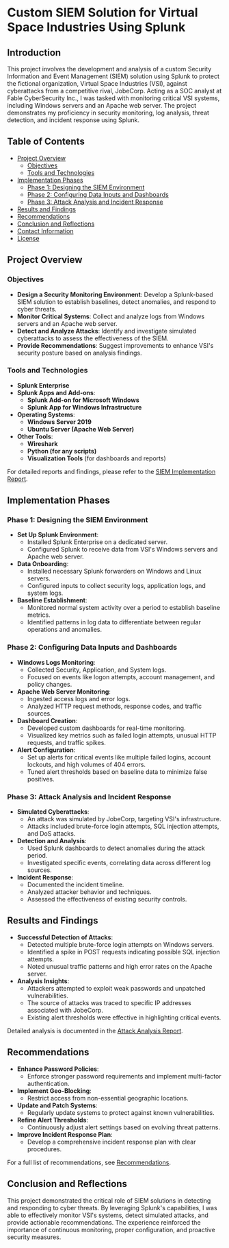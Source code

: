 # **Custom SIEM Solution for Virtual Space Industries Using Splunk**

## **Introduction**

This project involves the development and analysis of a custom Security Information and Event Management (SIEM) solution using Splunk to protect the fictional organization, Virtual Space Industries (VSI), against cyberattacks from a competitive rival, JobeCorp. Acting as a SOC analyst at Fable CyberSecurity Inc., I was tasked with monitoring critical VSI systems, including Windows servers and an Apache web server. The project demonstrates my proficiency in security monitoring, log analysis, threat detection, and incident response using Splunk.

## **Table of Contents**

- [Project Overview](#project-overview)
  - [Objectives](#objectives)
  - [Tools and Technologies](#tools-and-technologies)
- [Implementation Phases](#implementation-phases)
  - [Phase 1: Designing the SIEM Environment](#phase-1-designing-the-siem-environment)
  - [Phase 2: Configuring Data Inputs and Dashboards](#phase-2-configuring-data-inputs-and-dashboards)
  - [Phase 3: Attack Analysis and Incident Response](#phase-3-attack-analysis-and-incident-response)
- [Results and Findings](#results-and-findings)
- [Recommendations](#recommendations)
- [Conclusion and Reflections](#conclusion-and-reflections)
- [Contact Information](#contact-information)
- [License](#license)

## **Project Overview**

### **Objectives**

- **Design a Security Monitoring Environment**: Develop a Splunk-based SIEM solution to establish baselines, detect anomalies, and respond to cyber threats.
- **Monitor Critical Systems**: Collect and analyze logs from Windows servers and an Apache web server.
- **Detect and Analyze Attacks**: Identify and investigate simulated cyberattacks to assess the effectiveness of the SIEM.
- **Provide Recommendations**: Suggest improvements to enhance VSI's security posture based on analysis findings.

### **Tools and Technologies**

- **Splunk Enterprise**
- **Splunk Apps and Add-ons**:
  - **Splunk Add-on for Microsoft Windows**
  - **Splunk App for Windows Infrastructure**
- **Operating Systems**:
  - **Windows Server 2019**
  - **Ubuntu Server (Apache Web Server)**
- **Other Tools**:
  - **Wireshark**
  - **Python (for any scripts)**
  - **Visualization Tools** (for dashboards and reports)

For detailed reports and findings, please refer to the [SIEM Implementation Report](reports/SIEM_Implementation_Report.md).

## **Implementation Phases**

### **Phase 1: Designing the SIEM Environment**

- **Set Up Splunk Environment**:
  - Installed Splunk Enterprise on a dedicated server.
  - Configured Splunk to receive data from VSI's Windows servers and Apache web server.
- **Data Onboarding**:
  - Installed necessary Splunk forwarders on Windows and Linux servers.
  - Configured inputs to collect security logs, application logs, and system logs.
- **Baseline Establishment**:
  - Monitored normal system activity over a period to establish baseline metrics.
  - Identified patterns in log data to differentiate between regular operations and anomalies.

### **Phase 2: Configuring Data Inputs and Dashboards**

- **Windows Logs Monitoring**:
  - Collected Security, Application, and System logs.
  - Focused on events like logon attempts, account management, and policy changes.
- **Apache Web Server Monitoring**:
  - Ingested access logs and error logs.
  - Analyzed HTTP request methods, response codes, and traffic sources.
- **Dashboard Creation**:
  - Developed custom dashboards for real-time monitoring.
  - Visualized key metrics such as failed login attempts, unusual HTTP requests, and traffic spikes.
- **Alert Configuration**:
  - Set up alerts for critical events like multiple failed logins, account lockouts, and high volumes of 404 errors.
  - Tuned alert thresholds based on baseline data to minimize false positives.

### **Phase 3: Attack Analysis and Incident Response**

- **Simulated Cyberattacks**:
  - An attack was simulated by JobeCorp, targeting VSI's infrastructure.
  - Attacks included brute-force login attempts, SQL injection attempts, and DoS attacks.
- **Detection and Analysis**:
  - Used Splunk dashboards to detect anomalies during the attack period.
  - Investigated specific events, correlating data across different log sources.
- **Incident Response**:
  - Documented the incident timeline.
  - Analyzed attacker behavior and techniques.
  - Assessed the effectiveness of existing security controls.

## **Results and Findings**

- **Successful Detection of Attacks**:
  - Detected multiple brute-force login attempts on Windows servers.
  - Identified a spike in POST requests indicating possible SQL injection attempts.
  - Noted unusual traffic patterns and high error rates on the Apache server.
- **Analysis Insights**:
  - Attackers attempted to exploit weak passwords and unpatched vulnerabilities.
  - The source of attacks was traced to specific IP addresses associated with JobeCorp.
  - Existing alert thresholds were effective in highlighting critical events.

Detailed analysis is documented in the [Attack Analysis Report](reports/Attack_Analysis.md).

## **Recommendations**

- **Enhance Password Policies**:
  - Enforce stronger password requirements and implement multi-factor authentication.
- **Implement Geo-Blocking**:
  - Restrict access from non-essential geographic locations.
- **Update and Patch Systems**:
  - Regularly update systems to protect against known vulnerabilities.
- **Refine Alert Thresholds**:
  - Continuously adjust alert settings based on evolving threat patterns.
- **Improve Incident Response Plan**:
  - Develop a comprehensive incident response plan with clear procedures.

For a full list of recommendations, see [Recommendations](reports/Recommendations.md).

## **Conclusion and Reflections**

This project demonstrated the critical role of SIEM solutions in detecting and responding to cyber threats. By leveraging Splunk's capabilities, I was able to effectively monitor VSI's systems, detect simulated attacks, and provide actionable recommendations. The experience reinforced the importance of continuous monitoring, proper configuration, and proactive security measures.
